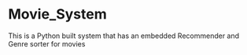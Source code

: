 # Movie_System
This is a Python built system that has an embedded Recommender and Genre sorter for movies
